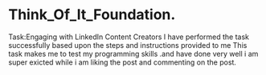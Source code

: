# Think_Of_It_Foundation. 
Task:Engaging with LinkedIn Content Creators
I have performed the task successfully based upon the steps and instructions provided to me 
This task makes me to test my programming skills .and have done very well
i am super exicted while i am liking the post and commenting on the post.
